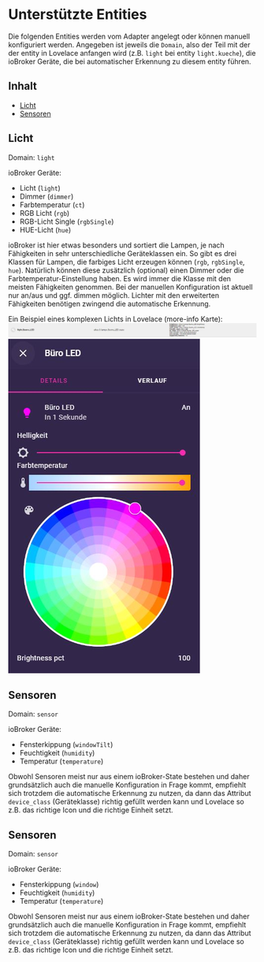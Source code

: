 # Unterstützte Entities



Die folgenden Entities werden vom Adapter angelegt oder können manuell konfiguriert werden.
Angegeben ist jeweils die `Domain`, also der Teil mit der der entity in Lovelace anfangen wird (z.B. `light` bei 
entity `light.kueche`), die ioBroker Geräte, die bei automatischer Erkennung zu diesem entity führen. 

## Inhalt

* [Licht](supported_entities.md#licht)
* [Sensoren](supported_entities.md#sensoren)

## Licht

Domain: `light`

ioBroker Geräte:
* Licht (`light`)
* Dimmer (`dimmer`)
* Farbtemperatur (`ct`)
* RGB Licht (`rgb`)
* RGB-Licht Single (`rgbSingle`)
* HUE-Licht (`hue`)

ioBroker ist hier etwas besonders und sortiert die Lampen, je nach Fähigkeiten in sehr unterschiedliche Geräteklassen ein. So
gibt es drei Klassen für Lampen, die farbiges Licht erzeugen können (`rgb`, `rgbSingle`, `hue`). Natürlich können diese
zusätzlich (optional) einen Dimmer oder die Farbtemperatur-Einstellung haben. Es wird immer die Klasse mit den meisten
Fähigkeiten genommen.
Bei der manuellen Konfiguration ist aktuell nur an/aus und ggf. dimmen möglich. Lichter mit den erweiterten Fähigkeiten 
benötigen zwingend die automatische Erkennung.

Ein Beispiel eines komplexen Lichts in Lovelace (more-info Karte):
![Light entity](media/light-entity.JPG)
![Light entity](media/light-entity-lovelace.JPG)


## Sensoren

Domain: `sensor`

ioBroker Geräte:
* Fensterkippung (`windowTilt`)
* Feuchtigkeit (`humidity`)
* Temperatur (`temperature`)

Obwohl Sensoren meist nur aus einem ioBroker-State bestehen und daher grundsätzlich auch die manuelle Konfiguration in Frage
kommt, empfiehlt sich trotzdem die automatische Erkennung zu nutzen, da dann das Attribut `device_class` (Geräteklasse) 
richtig gefüllt werden kann und Lovelace so z.B. das richtige Icon und die richtige Einheit setzt.

## Sensoren

Domain: `sensor`

ioBroker Geräte:
* Fensterkippung (`window`)
* Feuchtigkeit (`humidity`)
* Temperatur (`temperature`)

Obwohl Sensoren meist nur aus einem ioBroker-State bestehen und daher grundsätzlich auch die manuelle Konfiguration in Frage
kommt, empfiehlt sich trotzdem die automatische Erkennung zu nutzen, da dann das Attribut `device_class` (Geräteklasse)
richtig gefüllt werden kann und Lovelace so z.B. das richtige Icon und die richtige Einheit setzt.



<!-- [Types.socket]:                 processSocket.bind(this),
            [Types.motion]:                 processBinarySensors.processMotion.bind(this),
            [Types.window]:                 processBinarySensors.processWindow.bind(this),
            [Types.door]:                   processBinarySensors.processDoor.bind(this),
            [Types.button]:                 processSocket.bind(this),
            [Types.lock]:                   processLock.bind(this),
            [Types.thermostat]:             processThermostatOrAirConditioning.bind(this),
            [Types.blind]:                  processBlind.bind(this),
            [Types.blindButtons]:           processBlind.bind(this),
            [Types.weatherForecast]:        converterWeather.processWeather.bind(this),
            [Types.accuWeatherForecast]:    converterWeather.processAccuWeather.bind(this),
            [Types.location]:               processLocation.bind(this),
            [Types.location_one]:           processLocation.bind(this),
            [Types.media]:                  processMediaPlayer.bind(this),
            [Types.image]:                  processImage.bind(this),
-->
